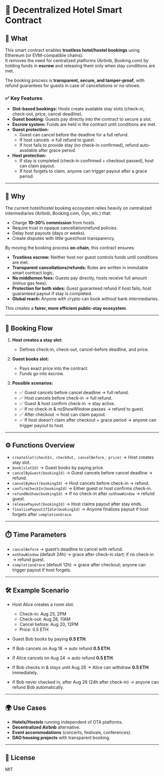  # 🏨 Decentralized Hotel Smart Contract

## 📌 What

This smart contract enables **trustless hotel/hostel bookings** using Ethereum (or EVM-compatible chains).  
It removes the need for centralized platforms (Airbnb, Booking.com) by holding funds in **escrow** and releasing them only when stay conditions are met.

The booking process is **transparent, secure, and tamper-proof**, with refund guarantees for guests in case of cancellations or no-shows.

### ✅ Key Features 
 
- **Slot-based bookings:** Hosts create available stay slots (check-in, check-out, price, cancel deadline). 
- **Guest booking:** Guests pay directly into the contract to secure a slot. 
- **Escrow system:** Funds are held in the contract until conditions are met. 
- **Guest protection:**
  - Guest can cancel before the deadline for a full refund.  
  - If host cancels → full refund to guest.
  - If host fails to provide stay (no check-in confirmed), refund auto-available after grace period.
- **Host protection:**
  - If stay is completed (check-in confirmed + checkout passed), host can claim payout.
  - If host forgets to claim, anyone can trigger payout after a grace period.

---

## 🤔 Why

The current hotel/hostel booking ecosystem relies heavily on centralized intermediaries (Airbnb, Booking.com, Oyo, etc.) that:

- Charge **10–30% commission** from hosts.
- Require trust in opaque cancellation/refund policies.
- Delay host payouts (days or weeks).
- Create disputes with little guest/host transparency.

By moving the booking process **on-chain**, this contract ensures:

- **Trustless escrow:** Neither host nor guest controls funds until conditions are met.
- **Transparent cancellations/refunds:** Rules are written in immutable smart contract logic.
- **No middlemen fees:** Guests pay directly, hosts receive full amount (minus gas fees).
- **Protection for both sides:** Guest guaranteed refund if host fails; host guaranteed payout if stay is completed.
- **Global reach:** Anyone with crypto can book without bank intermediaries.

This creates a **fairer, more efficient public-stay ecosystem**.

---

## 🔄 Booking Flow

1. **Host creates a stay slot:**

   - Defines check-in, check-out, cancel-before deadline, and price.

2. **Guest books slot:**

   - Pays exact price into the contract.
   - Funds go into escrow.

3. **Possible scenarios:**
   - ✅ Guest cancels before cancel deadline → full refund.
   - ✅ Host cancels before check-in → full refund.
   - ✅ Guest & host confirm check-in → stay active.
   - ✅ If no check-in & noShowWindow passes → refund to guest.
   - ✅ After checkout → host can claim payout.
   - ✅ If host doesn’t claim after checkout + grace period → anyone can trigger payout to host.

---

## ⚙️ Functions Overview

- `createSlot(checkIn, checkOut, cancelBefore, price)` → Host creates stay slot.
- `book(slotId)` → Guest books by paying price.
- `cancelByGuest(bookingId)` → Guest cancels before cancel deadline → refund.
- `cancelByHost(bookingId)` → Host cancels before check-in → refund.
- `confirmCheckIn(bookingId)` → Either guest or host confirms check-in.
- `refundNoShow(bookingId)` → If no check-in after `noShowWindow` → refund guest.
- `releasePayout(bookingId)` → Host claims payout after stay ends.
- `finalizePayoutIfIdle(bookingId)` → Anyone finalizes payout if host forgets after `completionGrace`.

---

## ⏱️ Time Parameters

- `cancelBefore` → guest’s deadline to cancel with refund.
- `noShowWindow` (default 24h) → grace after check-in start; if no check-in → refund guest.
- `completionGrace` (default 12h) → grace after checkout; anyone can trigger payout if host forgets.

---

## 🛠️ Example Scenario

- Host Alice creates a room slot:

  - Check-in: Aug 25, 2PM
  - Check-out: Aug 28, 11AM
  - Cancel before: Aug 20, 12PM
  - Price: 0.5 ETH

- Guest Bob books by paying **0.5 ETH**.

- If Bob cancels on Aug 18 → auto refund **0.5 ETH**.
- If Alice cancels on Aug 24 → auto refund **0.5 ETH**.
- If Bob checks in & stays until Aug 28 → Alice can withdraw **0.5 ETH** immediately.
- If Bob never checked in, after Aug 26 (24h after check-in) → anyone can refund Bob automatically.

---

## 🌍 Use Cases

- **Hotels/Hostels** running independent of OTA platforms.
- **Decentralized Airbnb** alternative.
- **Event accommodations** (concerts, festivals, conferences).
- **DAO housing projects** with transparent booking.

---

## 📜 License

MIT
